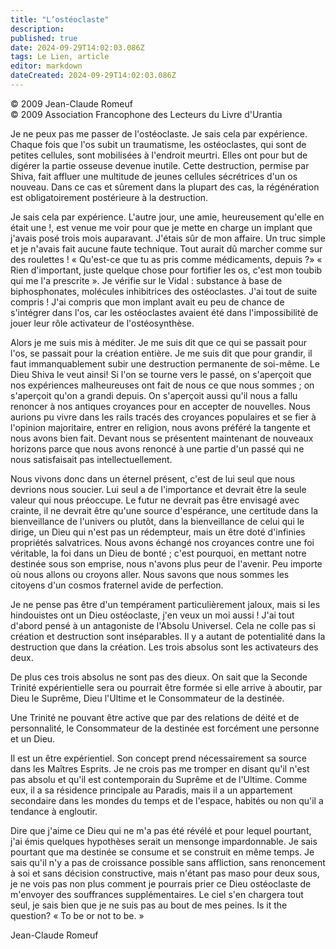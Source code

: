 ```yaml
---
title: "L’ostéoclaste"
description: 
published: true
date: 2024-09-29T14:02:03.086Z
tags: Le Lien, article
editor: markdown
dateCreated: 2024-09-29T14:02:03.086Z
---
```


<p class="v-card v-sheet theme--light grey lighten-3 px-2">© 2009 Jean-Claude Romeuf<br>© 2009 Association Francophone des Lecteurs du Livre d'Urantia</p>

Je ne peux pas me passer de l'ostéoclaste. Je sais cela par expérience. Chaque fois que l'os subit un traumatisme, les ostéoclastes, qui sont de petites cellules, sont mobilisées à l'endroit meurtri. Elles ont pour but de digérer la partie osseuse devenue inutile. Cette destruction, permise par Shiva, fait affluer une multitude de jeunes cellules sécrétrices d'un os nouveau. Dans ce cas et sûrement dans la plupart des cas, la régénération est obligatoirement postérieure à la destruction.

Je sais cela par expérience. L'autre jour, une amie, heureusement qu'elle en était une !, est venue me voir pour que je mette en charge un implant que j'avais posé trois mois auparavant. J'étais sûr de mon affaire. Un truc simple et je n'avais fait aucune faute technique. Tout aurait dû marcher comme sur des roulettes ! « Qu'est-ce que tu as pris comme médicaments, depuis ?» « Rien d'important, juste quelque chose pour fortifier les os, c'est mon toubib qui me l'a prescrite ». Je vérifie sur le Vidal : substance à base de biphosphonates, molécules inhibitrices des ostéoclastes. J'ai tout de suite compris ! J'ai compris que mon implant avait eu peu de chance de s'intégrer dans l'os, car les ostéoclastes avaient été dans l'impossibilité de jouer leur rôle activateur de l'ostéosynthèse.

Alors je me suis mis à méditer. Je me suis dit que ce qui se passait pour l'os, se passait pour la création entière. Je me suis dit que pour grandir, il faut immanquablement subir une destruction permanente de soi-même. Le Dieu Shiva le veut ainsi! Si l'on se tourne vers le passé, on s'aperçoit que nos expériences malheureuses ont fait de nous ce que nous sommes ; on s'aperçoit qu'on a grandi depuis. On s'aperçoit aussi qu'il nous a fallu renoncer à nos antiques croyances pour en accepter de nouvelles. Nous aurions pu vivre dans les rails tracés des croyances populaires et se fier à l'opinion majoritaire, entrer en religion, nous avons préféré la tangente et nous avons bien fait. Devant nous se présentent maintenant de nouveaux horizons parce que nous avons renoncé à une partie d'un passé qui ne nous satisfaisait pas intellectuellement.

Nous vivons donc dans un éternel présent, c'est de lui seul que nous devrions nous soucier. Lui seul a de l'importance et devrait être la seule valeur qui nous préoccupe. Le futur ne devrait pas être envisagé avec crainte, il ne devrait être qu'une source d'espérance, une certitude dans la bienveillance de l'univers ou plutôt, dans la bienveillance de celui qui le dirige, un Dieu qui n'est pas un rédempteur, mais un être doté d'infinies propriétés salvatrices. Nous avons échangé nos croyances contre une foi véritable, la foi dans un Dieu de bonté ; c'est pourquoi, en mettant notre destinée sous son emprise, nous n'avons plus peur de l'avenir. Peu importe où nous allons ou croyons aller. Nous savons que nous sommes les citoyens d'un cosmos fraternel avide de perfection.

Je ne pense pas être d'un tempérament particulièrement jaloux, mais si les hindouistes ont un Dieu ostéoclaste, j'en veux un moi aussi ! J'ai tout d'abord pensé à un antagoniste de l'Absolu Universel. Cela ne colle pas si création et destruction sont inséparables. Il y a autant de potentialité dans la destruction que dans la création. Les trois absolus sont les activateurs des deux.

De plus ces trois absolus ne sont pas des dieux. On sait que la Seconde Trinité expérientielle sera ou pourrait être formée si elle arrive à aboutir, par Dieu le Suprême, Dieu l'Ultime et le Consommateur de la destinée.

Une Trinité ne pouvant être active que par des relations de déité et de personnalité, le Consommateur de la destinée est forcément une personne et un Dieu.

Il est un être expérientiel. Son concept prend nécessairement sa source dans les Maîtres Esprits. Je ne crois pas me tromper en disant qu'il n'est pas absolu et qu'il est contemporain du Suprême et de l'Ultime. Comme eux, il a sa résidence principale au Paradis, mais il a un appartement secondaire dans les mondes du temps et de l'espace, habités ou non qu'il a tendance à engloutir.

Dire que j'aime ce Dieu qui ne m'a pas été révélé et pour lequel pourtant, j'ai émis quelques hypothèses serait un mensonge impardonnable. Je sais pourtant que ma destinée se consume et se construit en même temps. Je sais qu'il n'y a pas de croissance possible sans affliction, sans renoncement à soi et sans décision constructive, mais n'étant pas maso pour deux sous, je ne vois pas non plus comment je pourrais prier ce Dieu ostéoclaste de m'envoyer des souffrances supplémentaires. Le ciel s'en chargera tout seul, je sais bien que je ne suis pas au bout de mes peines. Is it the question? « To be or not to be. »

Jean-Claude Romeuf